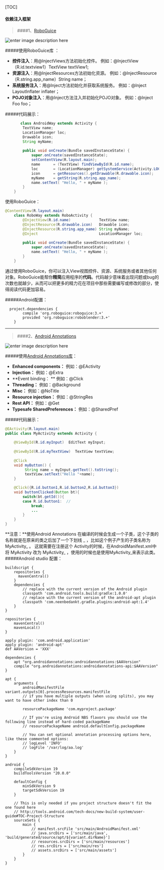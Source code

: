 
[TOC]
#### 依赖注入框架


> ####1、[RoboGuice](https://github.com/roboguice/roboguice)

![enter image description here](https://camo.githubusercontent.com/188d770fdd6c2220b3fff68c5e8f932acbc22de0/687474703a2f2f662e636c2e6c792f6974656d732f3147334b316e324c33673435326e3369314d32712f726f626f67756963652d32303070782e706e67)

#####使用RoboGuice库 ：
- **控件注入**：用@InjectViews方法初始化控件。
   例如：@InjectView（R.id.textview1）TextView textView1;
- **资源注入**：用@InjectResources方法初始化资源。
	例如：@InjectResource（R.string.app_name）String name；
- **系统服务注入**：用@Inject方法初始化并获取系统服务。
 例如：@Inject LayoutInflater inflater；
- **POJO对象注入**：用@Inject方法注入并初始化POJO对象。
例如：@Inject Foo foo；

#####代码展示：
``` java
       class AndroidWay extends Activity { 
        TextView name; 
        LocationManager loc; 
        Drawable icon; 
        String myName; 
 
        public void onCreate(Bundle savedInstanceState) { 
            super.onCreate(savedInstanceState); 
            setContentView(R.layout.main);
            name      = (TextView) findViewById(R.id.name); 
            loc       = (LocationManager) getSystemService(Activity.LOCATION_SERVICE); 
            icon      = getResources().getDrawable(R.drawable.icon); 
            myName    = getString(R.string.app_name); 
            name.setText( "Hello, " + myName ); 
        }  
    }  
```
使用RoboGuice：

```java
@ContentView(R.layout.main)
    class RoboWay extends RoboActivity {  
        @InjectView(R.id.name)             TextView name; 
        @InjectResource(R.drawable.icon)   Drawable icon; 
        @InjectResource(R.string.app_name) String myName; 
        @Inject                            LocationManager loc; 
 
        public void onCreate(Bundle savedInstanceState) { 
            super.onCreate(savedInstanceState); 
            name.setText( "Hello, " + myName ); 
        }  
    }  
```

通过使用RoboGuice，你可以注入View视图控件、资源、系统服务或者其他任何对象。RoboGuice能帮你**精简**应用程序的**代码**。代码越少意味着出现问题或bug的次数也就越少，从而可以把更多的精力花在项目中那些需要编写或修改的部分，使得阅读代码更加容易。

#####Android配置：
```
  project.dependencies {
        compile 'org.roboguice:roboguice:3.+'
        provided 'org.roboguice:roboblender:3.+'
    }
```

-----------
> ####2、[Android Annotations](https://github.com/excilys/androidannotations)

![enter image description here](https://github.com/excilys/androidannotations/wiki/img/aa-logo.png)

#####使用[Android Annotations库](https://github.com/excilys/androidannotations/wiki/AvailableAnnotations)：
- **Enhanced components：**  例如：@EActivity
- **Injection：**  例如：@Extra
- **Event binding： **  例如：@Click
- **Threading：**  例如：@Background
- **Misc：**  例如：@NoTitle
- **Resource injection：**  例如：@StringRes
- **Rest API：**  例如：@Get
- **Typesafe SharedPreferences：**  例如：@SharedPref

#####代码展示：
``` java
@EActivity(R.layout.main)  
public class MyActivity extends Activity {  
  
    @ViewById(R.id.myInput)  EditText myInput;  
         
    @ViewById(R.id.myTextView)  TextView textView;  
          
    @Click  
    void myButton() {  
         String name = myInput.getText().toString();  
         textView.setText("Hello "+name);  
    }  

	@Click({R.id.button1,R.id.button2,R.id.button3})  
	void buttonClicked(Button bt){  
	    switch(bt.getId()){  
	    case R.id.button1:  //  
	        break;  
	        ...  
	    }  
	}  
}  
```
**注意：**使用Android Annotations 在编译的时候会生成一个子类，这个子类的名称就是在原来的类之后加了一个下划线 _ ，比如这个例子产生的子类名称为MyActivity_ 。
这就需要在注册这个 Activity的时候，在AndroidManifest.xml中将 MyActivity 改为 MyActivity_ ，使用的时候也是使用MyActivity_来表示此类。
#####Android studio 配置：
```
buildscript {
    repositories {
      mavenCentral()
    }
    dependencies {
        // replace with the current version of the Android plugin
        classpath 'com.android.tools.build:gradle:1.0.0'
        // replace with the current version of the android-apt plugin
        classpath 'com.neenbedankt.gradle.plugins:android-apt:1.4'
    }
}

repositories {
    mavenCentral()
    mavenLocal()
}

apply plugin: 'com.android.application'
apply plugin: 'android-apt'
def AAVersion = 'XXX'

dependencies {
    apt "org.androidannotations:androidannotations:$AAVersion"
    compile "org.androidannotations:androidannotations-api:$AAVersion"
}

apt {
    arguments {
        androidManifestFile variant.outputs[0].processResources.manifestFile
        // if you have multiple outputs (when using splits), you may want to have other index than 0

        resourcePackageName 'com.myproject.package'

        // If you're using Android NBS flavors you should use the following line instead of hard-coded packageName
        // resourcePackageName android.defaultConfig.packageName

        // You can set optional annotation processing options here, like these commented options:
        // logLevel 'INFO'
        // logFile '/var/log/aa.log'
    }
}

android {
    compileSdkVersion 19
    buildToolsVersion "20.0.0"

    defaultConfig {
        minSdkVersion 9
        targetSdkVersion 19
    }

    // This is only needed if you project structure doesn't fit the one found here
    // http://tools.android.com/tech-docs/new-build-system/user-guide#TOC-Project-Structure
    sourceSets {
        main {
            // manifest.srcFile 'src/main/AndroidManifest.xml'
            // java.srcDirs = ['src/main/java', 'build/generated/source/apt/${variant.dirName}']
            // resources.srcDirs = ['src/main/resources']
            // res.srcDirs = ['src/main/res']
            // assets.srcDirs = ['src/main/assets']
        }
    }
}
```

